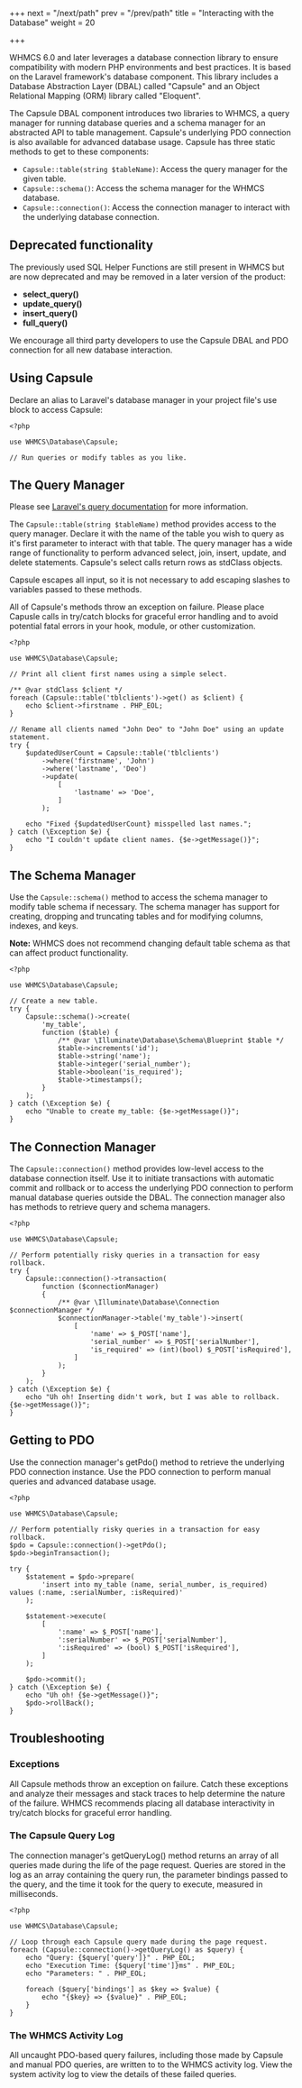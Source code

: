 +++
next = "/next/path"
prev = "/prev/path"
title = "Interacting with the Database"
weight = 20

+++

WHMCS 6.0 and later leverages a database connection library to ensure compatibility with modern PHP environments and best practices. It is based on the Laravel framework's database component. This library includes a Database Abstraction Layer (DBAL) called "Capsule" and an Object Relational Mapping (ORM) library called "Eloquent".

The Capsule DBAL component introduces two libraries to WHMCS, a query manager for running database queries and a schema manager for an abstracted API to table management. Capsule's underlying PDO connection is also available for advanced database usage. Capsule has three static methods to get to these components:

* `Capsule::table(string $tableName)`: Access the query manager for the given table.
* `Capsule::schema()`: Access the schema manager for the WHMCS database.
* `Capsule::connection()`: Access the connection manager to interact with the underlying database connection.

## Deprecated functionality

The previously used SQL Helper Functions are still present in WHMCS but are now deprecated and may be removed in a later version of the product:

* **select_query()**
* **update_query()**
* **insert_query()**
* **full_query()**

We encourage all third party developers to use the Capsule DBAL and PDO connection for all new database interaction.

## Using Capsule

Declare an alias to Laravel's database manager in your project file's use block to access Capsule:

```
<?php

use WHMCS\Database\Capsule;

// Run queries or modify tables as you like.
```

## The Query Manager

Please see [Laravel's query documentation](https://laravel.com/docs/5.2/queries) for more information.

The `Capsule::table(string $tableName)` method provides access to the query manager. Declare it with the name of the table you wish to query as it's first parameter to interact with that table. The query manager has a wide range of functionality to perform advanced select, join, insert, update, and delete statements. Capsule's select calls return rows as stdClass objects.

Capsule escapes all input, so it is not necessary to add escaping slashes to variables passed to these methods.

All of Capsule's methods throw an exception on failure. Please place Capusle calls in try/catch blocks for graceful error handling and to avoid potential fatal errors in your hook, module, or other customization.

```
<?php

use WHMCS\Database\Capsule;

// Print all client first names using a simple select.

/** @var stdClass $client */
foreach (Capsule::table('tblclients')->get() as $client) {
    echo $client->firstname . PHP_EOL;
}

// Rename all clients named "John Deo" to "John Doe" using an update statement.
try {
    $updatedUserCount = Capsule::table('tblclients')
        ->where('firstname', 'John')
        ->where('lastname', 'Deo')
        ->update(
            [
                'lastname' => 'Doe',
            ]
        );

    echo "Fixed {$updatedUserCount} misspelled last names.";
} catch (\Exception $e) {
    echo "I couldn't update client names. {$e->getMessage()}";
}
```

## The Schema Manager

Use the `Capsule::schema()` method to access the schema manager to modify table schema if necessary. The schema manager has support for creating, dropping and truncating tables and for modifying columns, indexes, and keys.

**Note:** WHMCS does not recommend changing default table schema as that can affect product functionality.

```
<?php

use WHMCS\Database\Capsule;

// Create a new table.
try {
    Capsule::schema()->create(
        'my_table',
        function ($table) {
            /** @var \Illuminate\Database\Schema\Blueprint $table */
            $table->increments('id');
            $table->string('name');
            $table->integer('serial_number');
            $table->boolean('is_required');
            $table->timestamps();
        }
    );
} catch (\Exception $e) {
    echo "Unable to create my_table: {$e->getMessage()}";
}
```

## The Connection Manager

The `Capsule::connection()` method provides low-level access to the database connection itself. Use it to initiate transactions with automatic commit and rollback or to access the underlying PDO connection to perform manual database queries outside the DBAL. The connection manager also has methods to retrieve query and schema managers.

```
<?php

use WHMCS\Database\Capsule;

// Perform potentially risky queries in a transaction for easy rollback.
try {
    Capsule::connection()->transaction(
        function ($connectionManager)
        {
            /** @var \Illuminate\Database\Connection $connectionManager */
            $connectionManager->table('my_table')->insert(
                [
                    'name' => $_POST['name'],
                    'serial_number' => $_POST['serialNumber'],
                    'is_required' => (int)(bool) $_POST['isRequired'],
                ]
            );
        }
    );
} catch (\Exception $e) {
    echo "Uh oh! Inserting didn't work, but I was able to rollback. {$e->getMessage()}";
}
```

## Getting to PDO

Use the connection manager's getPdo() method to retrieve the underlying PDO connection instance. Use the PDO connection to perform manual queries and advanced database usage.

```
<?php

use WHMCS\Database\Capsule;

// Perform potentially risky queries in a transaction for easy rollback.
$pdo = Capsule::connection()->getPdo();
$pdo->beginTransaction();

try {
    $statement = $pdo->prepare(
        'insert into my_table (name, serial_number, is_required) values (:name, :serialNumber, :isRequired)'
    );

    $statement->execute(
        [
            ':name' => $_POST['name'],
            ':serialNumber' => $_POST['serialNumber'],
            ':isRequired' => (bool) $_POST['isRequired'],
        ]
    );

    $pdo->commit();
} catch (\Exception $e) {
    echo "Uh oh! {$e->getMessage()}";
    $pdo->rollBack();
}
```

## Troubleshooting

### Exceptions

All Capsule methods throw an exception on failure. Catch these exceptions and analyze their messages and stack traces to help determine the nature of the failure. WHMCS recommends placing all database interactivity in try/catch blocks for graceful error handling.

### The Capsule Query Log

The connection manager's getQueryLog() method returns an array of all queries made during the life of the page request. Queries are stored in the log as an array containing the query run, the parameter bindings passed to the query, and the time it took for the query to execute, measured in milliseconds.

```
<?php

use WHMCS\Database\Capsule;

// Loop through each Capsule query made during the page request.
foreach (Capsule::connection()->getQueryLog() as $query) {
    echo "Query: {$query['query']}" . PHP_EOL;
    echo "Execution Time: {$query['time']}ms" . PHP_EOL;
    echo "Parameters: " . PHP_EOL;

    foreach ($query['bindings'] as $key => $value) {
        echo "{$key} => {$value}" . PHP_EOL;
    }
}
```

### The WHMCS Activity Log

All uncaught PDO-based query failures, including those made by Capsule and manual PDO queries, are written to to the WHMCS activity log. View the system activity log to view the details of these failed queries.
